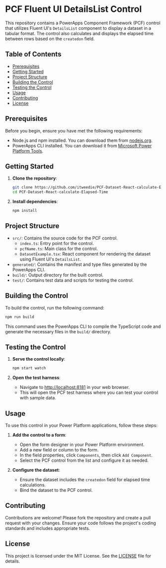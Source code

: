 # PCF Fluent UI DetailsList Control

This repository contains a PowerApps Component Framework (PCF) control that utilizes Fluent UI's `DetailsList` component to display a dataset in a tabular format. The control also calculates and displays the elapsed time between rows based on the `createdon` field.

## Table of Contents

- [Prerequisites](#prerequisites)
- [Getting Started](#getting-started)
- [Project Structure](#project-structure)
- [Building the Control](#building-the-control)
- [Testing the Control](#testing-the-control)
- [Usage](#usage)
- [Contributing](#contributing)
- [License](#license)

## Prerequisites

Before you begin, ensure you have met the following requirements:

- Node.js and npm installed. You can download them from [nodejs.org](https://nodejs.org/).
- PowerApps CLI installed. You can download it from [Microsoft Power Platform Tools](https://docs.microsoft.com/en-us/powerapps/developer/component-framework/tools/download).

## Getting Started

1. **Clone the repository**:
    ```sh
    git clone https://github.com/itweedie/PCF-Dataset-React-calculate-Elapsed-Time.git
    cd PCF-Dataset-React-calculate-Elapsed-Time
    ```

2. **Install dependencies**:
    ```sh
    npm install
    ```

## Project Structure

- `src/`: Contains the source code for the PCF control.
  - `index.ts`: Entry point for the control.
  - `pcfName.ts`: Main class for the control.
  - `DatasetExample.tsx`: React component for rendering the dataset using Fluent UI's `DetailsList`.
- `generated/`: Contains the manifest and type files generated by the PowerApps CLI.
- `build/`: Output directory for the built control.
- `test/`: Contains test data and scripts for testing the control.

## Building the Control

To build the control, run the following command:

```sh
npm run build
```

This command uses the PowerApps CLI to compile the TypeScript code and generate the necessary files in the `build/` directory.

## Testing the Control

1. **Serve the control locally**:
    ```sh
    npm start watch
    ```

2. **Open the test harness**:
    - Navigate to [http://localhost:8181](http://localhost:8181) in your web browser.
    - This will open the PCF test harness where you can test your control with sample data.

## Usage

To use this control in your Power Platform applications, follow these steps:

1. **Add the control to a form**:
    - Open the form designer in your Power Platform environment.
    - Add a new field or column to the form.
    - In the field properties, click `Components`, then click `Add Component`.
    - Select the PCF control from the list and configure it as needed.

2. **Configure the dataset**:
    - Ensure the dataset includes the `createdon` field for elapsed time calculations.
    - Bind the dataset to the PCF control.

## Contributing

Contributions are welcome! Please fork the repository and create a pull request with your changes. Ensure your code follows the project's coding standards and includes appropriate tests.

## License

This project is licensed under the MIT License. See the [LICENSE](LICENSE) file for details.
   